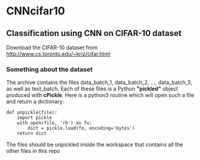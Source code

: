 # CNNcifar10
## Classification using CNN on CIFAR-10 dataset

Download the CIFAR-10 dataset from http://www.cs.toronto.edu/~kriz/cifar.html

### Something about the dataset

The archive contains the files data_batch_1, data_batch_2, ..., data_batch_5, as well as test_batch. Each of these files is a Python **"pickled"** object produced with **cPickle**. Here is a python3 routine which will open such a file and return a dictionary: 

```
def unpickle(file):
    import pickle
    with open(file, 'rb') as fo:
        dict = pickle.load(fo, encoding='bytes')
    return dict
```
The files should be unpickled inside the workspace that contains all the other files in this repo
